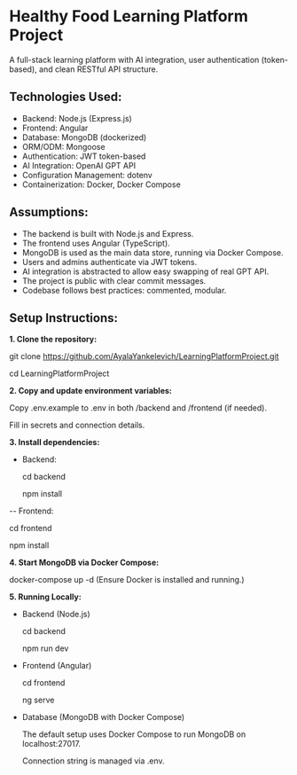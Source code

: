 # Healthy Food Learning Platform Project
A full-stack learning platform with AI integration, user authentication (token-based), and clean RESTful API structure.
## Technologies Used:
- Backend: Node.js (Express.js)
- Frontend: Angular
- Database: MongoDB (dockerized)
- ORM/ODM: Mongoose
- Authentication: JWT token-based
- AI Integration: OpenAI GPT API
- Configuration Management: dotenv
- Containerization: Docker, Docker Compose

## Assumptions:
- The backend is built with Node.js and Express.
- The frontend uses Angular (TypeScript).
- MongoDB is used as the main data store, running via Docker Compose.
- Users and admins authenticate via JWT tokens.
- AI integration is abstracted to allow easy swapping of real GPT API.
- The project is public with clear commit messages.
- Codebase follows best practices: commented, modular.

## Setup Instructions:
**1. Clone the repository:**

git clone https://github.com/AyalaYankelevich/LearningPlatformProject.git

cd LearningPlatformProject

**2. Copy and update environment variables:**

Copy .env.example to .env in both /backend and /frontend (if needed).

Fill in secrets and connection details.

**3. Install dependencies:**

- Backend:

  cd backend

  npm install

-- Frontend:

  cd frontend

  npm install

**4. Start MongoDB via Docker Compose:**

docker-compose up -d     (Ensure Docker is installed and running.)

**5. Running Locally:**
- Backend (Node.js)

  cd backend

  npm run dev
- Frontend (Angular)

  cd frontend

  ng serve
- Database (MongoDB with Docker Compose)

  The default setup uses Docker Compose to run MongoDB on localhost:27017.
  
  Connection string is managed via .env.

